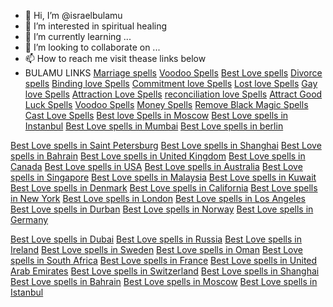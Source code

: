 - 👋 Hi, I’m @israelbulamu
- 👀 I’m interested in spiritual healing
- 🌱 I’m currently learning ...
- 💞️ I’m looking to collaborate on ...
- 📫 How to reach me visit thease links below
- BULAMU LINKS
<a href="https://www.voodoobulamu.com/love-spells/best+marriage+proposal+spell+casting.html"> Marriage spells</a>
<a href="https://www.voodoobulamu.com/index.html"> Voodoo Spells</a>
<a href="https://www.voodoobulamu.com/love-spells/How+to+Cast+Best+Love+Spells.html"> Best Love spells</a>
<a href="https://www.voodoobulamu.com/love-spells/best+divorce+spell.html"> Divorce spells</a>
<a href="https://www.voodoobulamu.com/love-spells/best+binding+spells.html"> Binding love Spells</a>
<a href="https://www.voodoobulamu.com/love-spells/attraction+commitment+love+spell.html"> Commitment love Spells</a>
<a href="https://www.voodoobulamu.com/love-spells/refall+in+love+spell+casting.html"> Lost love Spells</a>
<a href="https://www.voodoobulamu.com/love-spells/LGBTQ+Love+Binding+spell+ritual.html"> Gay love Spells</a>
<a href="https://www.voodoobulamu.com/love-spells/attraction+love+spells.html"> Attraction Love Spells</a>
<a href="https://www.voodoobulamu.com/love-spells/cast+powerful+love+reconciliation+spell.html"> reconciliation love Spells</a>
<a href="https://www.voodoobulamu.com/services/attract+good+fortune+good+luck+spells.html"> Attract Good Luck Spells</a>
<a href="https://www.voodoobulamu.com/voodoo+spells.html"> Voodoo Spells</a>
<a href="https://www.voodoobulamu.com/how+to+cast+a+money+spell.html"> Money Spells</a>
<a href="https://www.voodoobulamu.com/remove+black+magic+spell+cast.html"> Remove Black Magic Spells</a>
<a href="https://www.voodoobulamu.com/love-spells/How+to+Cast+Best+Love+Spells.html"> Cast Love Spells</a>
<a href="https://www.voodoobulamu.com/best+love+spells+in+moscow.html"> Best love Spells in Moscow</a>
<a href="https://www.voodoobulamu.com/best+love+spells+in+istanbul.html"> Best Love spells in Instanbul</a>
<a href="https://www.voodoobulamu.com/best+love+spells+in+mumbai.html"> Best Love spells in Mumbai</a>
<a href="https://www.voodoobulamu.com/best+love+spells+in+berlin.html"> Best Love spells in berlin</a>

<a href="https://www.voodoobulamu.com/best+love+spells+in+saint+petersburg.html"> Best Love spells in Saint Petersburg</a>
<a href="https://www.voodoobulamu.com/best+love+spells+in+shanghai.html"> Best Love spells in Shanghai</a>
<a href="https://www.voodoobulamu.com/best+love+spells+in+bahrain.html"> Best Love spells in Bahrain</a>
<a href="https://www.voodoobulamu.com/best+love+spells+in+united+kingdom.html"> Best Love spells in United Kingdom</a>
<a href="https://www.voodoobulamu.com/best+love+spells+in+canada.html"> Best Love spells in Canada</a>
<a href="https://www.voodoobulamu.com/best+love+spells+in+usa.html"> Best Love spells in USA</a>
<a href="https://www.voodoobulamu.com/best+love+spells+in+australia.html"> Best Love spells in Australia</a>
<a href="https://www.voodoobulamu.com/best+love+spells+in+singapore.html"> Best Love spells in Singapore</a>
<a href="https://www.voodoobulamu.com/best+love+spells+in+malaysia.html"> Best Love spells in Malaysia</a>
<a href="https://www.voodoobulamu.com/best+love+spells+in+kuwait.html"> Best Love spells in Kuwait</a>
<a href="https://www.voodoobulamu.com/best+love+spells+in+denmark.html"> Best Love spells in Denmark</a>
<a href="https://www.voodoobulamu.com/best+love+spells+in+california.html"> Best Love spells in California</a>
<a href="https://www.voodoobulamu.com/best+love+spells+in+new+york.html"> Best Love spells in New York</a>
<a href="https://www.voodoobulamu.com/best+love+spells+in+london.html"> Best Love spells in London</a>
<a href="https://www.voodoobulamu.com/best+love+spells+in+los+angeles.html"> Best Love spells in Los Angeles</a>
<a href="https://www.voodoobulamu.com/best+love+spells+in+durban.html"> Best Love spells in Durban</a>
<a href="https://www.voodoobulamu.com/best+love+spells+in+norway.html"> Best Love spells in Norway</a>
<a href="https://www.voodoobulamu.com/best+love+spells+in+germany.html"> Best Love spells in Germany</a>

<a href="https://www.voodoobulamu.com/best+love+spells+in+dubai.html"> Best Love spells in Dubai</a>
<a href="https://www.voodoobulamu.com/best+love+spells+in+russia.html"> Best Love spells in Russia</a>
<a href="https://www.voodoobulamu.com/best+love+spells+in+ireland.html"> Best Love spells in Ireland</a>
<a href="https://www.voodoobulamu.com/best+love+spells+in+sweden.html"> Best Love spells in Sweden</a>
<a href="https://www.voodoobulamu.com/best+love+spells+in+oman.html"> Best Love spells in Oman</a>
<a href="https://www.voodoobulamu.com/best+love+spells+in+south+africa.html"> Best Love spells in South Africa</a>
<a href="https://www.voodoobulamu.com/best+love+spells+in+france.html"> Best Love spells in France</a>
<a href="https://www.voodoobulamu.com/best+love+spells+in+united+arab+emirates.html"> Best Love spells in United Arab Emirates</a>
<a href="https://www.voodoobulamu.com/best+love+spells+in+switzerland.html"> Best Love spells in Switzerland</a>
<a href="https://www.voodoobulamu.com/best+love+spells+in+shanghai.html"> Best Love spells in Shanghai</a>
<a href="https://www.voodoobulamu.com/best+love+spells+in+bahrain.html"> Best Love spells in Bahrain</a>
<a href="https://www.voodoobulamu.com/best+love+spells+in+moscow.html"> Best Love spells in Moscow</a>
<a href="https://www.voodoobulamu.com/best+love+spells+in+istanbul.html"> Best Love spells in Istanbul</a>



<!---
israelbulamu/israelbulamu is a ✨ special ✨ repository because its `README.md` (this file) appears on your GitHub profile.
You can click the Preview link to take a look at your changes.
--->
